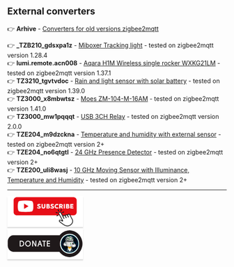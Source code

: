 ## External converters

:point_right: **Arhive** - [Converters for old versions zigbee2mqtt](https://github.com/kvazis/training/tree/master/z2m_converters)

:point_right: **_TZB210_gdsxpa1z** - [Miboxer Tracking light](https://raw.githubusercontent.com/kvazis/library/refs/heads/master/ext_converters/js/_TZB210_gdsxpa1z.js) - tested on zigbee2mqtt version 1.28.4    
:point_right: **lumi.remote.acn008** - [Aqara H1M Wireless single rocker WXKG21LM](https://raw.githubusercontent.com/kvazis/library/master/ext_converters/js/WXKG21LM.js) - tested on zigbee2mqtt version 1.37.1    
:point_right: **TZ3210_tgvtvdoc** - [Rain and light sensor with solar battery](https://raw.githubusercontent.com/kvazis/library/master/ext_converters/js/TS0207_rain_sensor.js) - tested on zigbee2mqtt version 1.39.0    
:point_right: **TZ3000_x8mbwtsz** - [Moes ZM-104-M-16AM](https://raw.githubusercontent.com/kvazis/library/master/ext_converters/js/TZ3000_x8mbwtsz.js) - tested on zigbee2mqtt version 1.41.0    
:point_right: **TZ3000_mw1pqqqt** - [USB 3CH Relay](https://raw.githubusercontent.com/kvazis/library/master/ext_converters/js/TZ3000_mw1pqqqt.js) - tested on zigbee2mqtt version 2.0.0    
:point_right: **TZE204_m9dzckna** - [Temperature and humidity with external sensor](https://raw.githubusercontent.com/kvazis/library/master/ext_converters/js/TZE204_m9dzckn.js) - tested on zigbee2mqtt version 2+    
:point_right: **TZE204_no6qtgtl** - [24 GHz Presence Detector](https://raw.githubusercontent.com/kvazis/library/master/ext_converters/js/_TZE204_no6qtgtl.js) - tested on zigbee2mqtt version 2+    
:point_right: **TZE200_uli8wasj** - [10 GHz Moving Sensor with Illuminance, Temperature and Humidity](https://raw.githubusercontent.com/kvazis/library/master/ext_converters/js/ts0601_uli8wasj.js) - tested on zigbee2mqtt version 2+    
____
<a href="https://www.youtube.com/channel/UCcq9onYHbs6go3kDpfBoqhg?sub_confirmation=1" target="_blank"><img src="https://raw.githubusercontent.com/kvazis/library/master/img/subscribe.png" alt="Subscribe" style="height: 71px !important;width: 174px !important;box-shadow: 0px 3px 2px 0px rgba(190, 190, 190, 0.5) !important;-webkit-box-shadow: 0px 3px 2px 0px rgba(190, 190, 190, 0.5) !important;" ></a>     
<a href="http://kvazis.link/donate" target="_blank"><img src="https://raw.githubusercontent.com/kvazis/library/master/img/donate.png" alt="Donate" style="height: 71px !important;width: 174px !important;box-shadow: 0px 3px 2px 0px rgba(190, 190, 190, 0.5) !important;-webkit-box-shadow: 0px 3px 2px 0px rgba(190, 190, 190, 0.5) !important;" ></a>
